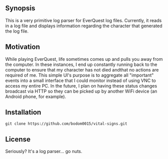 ## Synopsis

This is a very primitive log parser for EverQuest log files. Currently, it reads in a log file and displays information regarding the character that generated the log file.

## Motivation

While playing EverQuest, life sometimes comes up and pulls you away from the computer. In these instances, I end up constantly running back to the computer to ensure that my character has not died andthat no actions are required of me. This simple UI's purpose is 
to aggregate all "important" events into a small interface that I could monitor instead of using VNC to access my entire PC. In the future, I plan on having these status changes broadcast via HTTP so they can be picked up by another WiFi device (an Android phone, 
for example). 

## Installation

```
git clone https://github.com/bodom0015/vital-signs.git
```

## License

Seriously? It's a log parser... go nuts.
